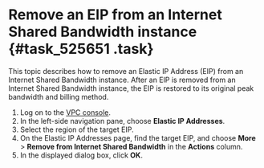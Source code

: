 # Remove an EIP from an Internet Shared Bandwidth instance {#task_525651 .task}

This topic describes how to remove an Elastic IP Address \(EIP\) from an Internet Shared Bandwidth instance. After an EIP is removed from an Internet Shared Bandwidth instance, the EIP is restored to its original peak bandwidth and billing method.

1.  Log on to the [VPC console](https://partners-intl.console.aliyun.com/#/vpc).
2.  In the left-side navigation pane, choose **Elastic IP Addresses**.
3.  Select the region of the target EIP.
4.  On the Elastic IP Addresses page, find the target EIP, and choose **More** \> **Remove from Internet Shared Bandwidth** in the **Actions** column.
5.  In the displayed dialog box, click **OK**.

